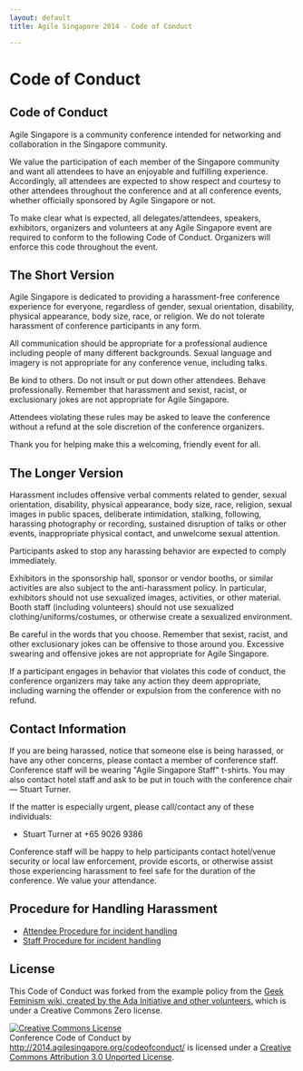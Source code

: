 ```yaml
---
layout: default
title: Agile Singapore 2014 - Code of Conduct

---
```


<div class="organisers">
  <div class="container text-center">
    <h1 class="page-header">Code of Conduct</h1>
      <div class="row">
        <div class="coc">
          <h2>Code of Conduct</h2>
          <p>Agile Singapore is a community conference intended for networking and collaboration in the Singapore community.

We value the participation of each member of the Singapore community and want all attendees to have an enjoyable and fulfilling experience. Accordingly, all attendees are expected to show respect and courtesy to other attendees throughout the conference and at all conference events, whether officially sponsored by Agile Singapore or not.

To make clear what is expected, all delegates/attendees, speakers, exhibitors, organizers and volunteers at any Agile Singapore event are required to conform to the following Code of Conduct. Organizers will enforce this code throughout the event.

The Short Version
-----------------

Agile Singapore is dedicated to providing a harassment-free conference experience for everyone, regardless of gender, sexual orientation, disability, physical appearance, body size, race, or religion. We do not tolerate harassment of conference participants in any form.

All communication should be appropriate for a professional audience including people of many different backgrounds. Sexual language and imagery is not appropriate for any conference venue, including talks.

Be kind to others. Do not insult or put down other attendees. Behave professionally. Remember that harassment and sexist, racist, or exclusionary jokes are not appropriate for Agile Singapore.

Attendees violating these rules may be asked to leave the conference without a refund at the sole discretion of the conference organizers.

Thank you for helping make this a welcoming, friendly event for all.

The Longer Version
------------------

Harassment includes offensive verbal comments related to gender, sexual orientation, disability, physical appearance, body size, race, religion, sexual images in public spaces, deliberate intimidation, stalking, following, harassing photography or recording, sustained disruption of talks or other events, inappropriate physical contact, and unwelcome sexual attention.

Participants asked to stop any harassing behavior are expected to comply immediately.

Exhibitors in the sponsorship hall, sponsor or vendor booths, or similar activities are also subject to the anti-harassment policy. In particular, exhibitors should not use sexualized images, activities, or other material. Booth staff (including volunteers) should not use sexualized clothing/uniforms/costumes, or otherwise create a sexualized environment.

Be careful in the words that you choose. Remember that sexist, racist, and other exclusionary jokes can be offensive to those around you. Excessive swearing and offensive jokes are not appropriate for Agile Singapore.

If a participant engages in behavior that violates this code of conduct, the conference organizers may take any action they deem appropriate, including warning the offender or expulsion from the conference with no refund.

Contact Information
-------------------

If you are being harassed, notice that someone else is being harassed, or have any other concerns, please contact a member of conference staff. Conference staff will be wearing "Agile Singapore Staff" t-shirts. You may also contact hotel staff and ask to be put in touch with the conference chair &mdash; Stuart Turner.

If the matter is especially urgent, please call/contact any of these individuals:

- Stuart Turner at +65 9026 9386

Conference staff will be happy to help participants contact hotel/venue security or local law enforcement, provide escorts, or otherwise assist those experiencing harassment to feel safe for the duration of the conference. We value your attendance.

Procedure for Handling Harassment
------------------------------------------
- [Attendee Procedure for incident handling](/2013/about/code-of-conduct/harassment-incidents/)
- [Staff Procedure for incident handling](https://us.pycon.org/2013/about/code-of-conduct/harassment-incidents-staff/)

License
-------

This Code of Conduct was forked from the example policy from the [Geek Feminism wiki, created by the Ada Initiative and other volunteers.](http://geekfeminism.wikia.com/wiki/Conference_anti-harassment/Policy) which is under a Creative Commons Zero license.

<a rel="license" href="http://creativecommons.org/licenses/by/3.0/"><img alt="Creative Commons License" style="border-width:0" src="http://i.creativecommons.org/l/by/3.0/88x31.png" /></a><br /><span xmlns:dct="http://purl.org/dc/terms/" href="http://purl.org/dc/dcmitype/Text" property="dct:title" rel="dct:type">Conference Code of Conduct</span> by <a xmlns:cc="http://creativecommons.org/ns#" href="http://2014.agilesingapore.org/codeofconduct/" property="cc:attributionName" rel="cc:attributionURL">http://2014.agilesingapore.org/codeofconduct/</a> is licensed under a <a rel="license" href="http://creativecommons.org/licenses/by/3.0/">Creative Commons Attribution 3.0 Unported License</a>.
</p>
        </div>
    </div>
  </div>
</div>
